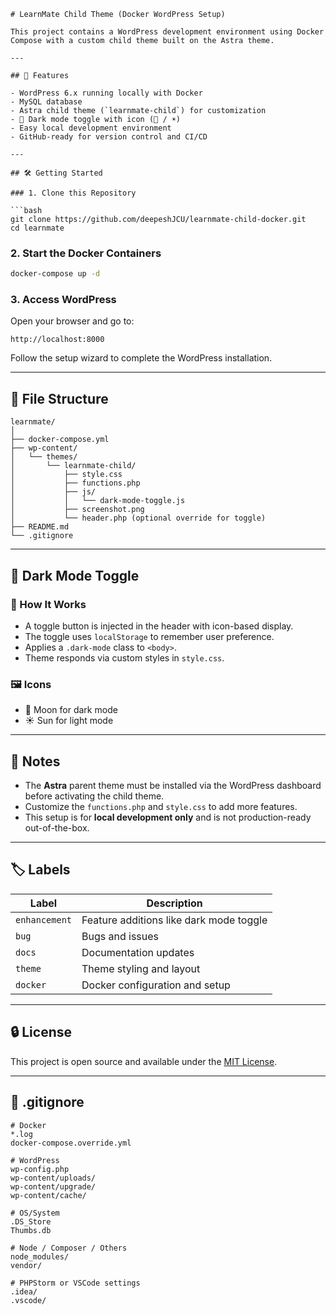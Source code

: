 
```` 
# LearnMate Child Theme (Docker WordPress Setup)

This project contains a WordPress development environment using Docker Compose with a custom child theme built on the Astra theme.

---

## 🚀 Features

- WordPress 6.x running locally with Docker
- MySQL database
- Astra child theme (`learnmate-child`) for customization
- 🌙 Dark mode toggle with icon (🌙 / ☀️)
- Easy local development environment
- GitHub-ready for version control and CI/CD

---

## 🛠️ Getting Started

### 1. Clone this Repository

```bash
git clone https://github.com/deepeshJCU/learnmate-child-docker.git
cd learnmate
````

### 2. Start the Docker Containers

```bash
docker-compose up -d
```

### 3. Access WordPress

Open your browser and go to:

```
http://localhost:8000
```

Follow the setup wizard to complete the WordPress installation.

---

## 📁 File Structure

```
learnmate/
│
├── docker-compose.yml
├── wp-content/
│   └── themes/
│       └── learnmate-child/
│           ├── style.css
│           ├── functions.php
│           ├── js/
│           │   └── dark-mode-toggle.js
│           ├── screenshot.png
│           └── header.php (optional override for toggle)
├── README.md
└── .gitignore
```

---

## 🌙 Dark Mode Toggle

### 🔧 How It Works

* A toggle button is injected in the header with icon-based display.
* The toggle uses `localStorage` to remember user preference.
* Applies a `.dark-mode` class to `<body>`.
* Theme responds via custom styles in `style.css`.

### 🖼️ Icons

* 🌙 Moon for dark mode
* ☀️ Sun for light mode

---

## 🧠 Notes

* The **Astra** parent theme must be installed via the WordPress dashboard before activating the child theme.
* Customize the `functions.php` and `style.css` to add more features.
* This setup is for **local development only** and is not production-ready out-of-the-box.

---

## 🏷️ Labels

| Label         | Description                             |
| ------------- | --------------------------------------- |
| `enhancement` | Feature additions like dark mode toggle |
| `bug`         | Bugs and issues                         |
| `docs`        | Documentation updates                   |
| `theme`       | Theme styling and layout                |
| `docker`      | Docker configuration and setup          |

---

## 🔒 License

This project is open source and available under the [MIT License](LICENSE).

---

## 📄 .gitignore

```
# Docker
*.log
docker-compose.override.yml

# WordPress
wp-config.php
wp-content/uploads/
wp-content/upgrade/
wp-content/cache/

# OS/System
.DS_Store
Thumbs.db

# Node / Composer / Others
node_modules/
vendor/

# PHPStorm or VSCode settings
.idea/
.vscode/
```

```


